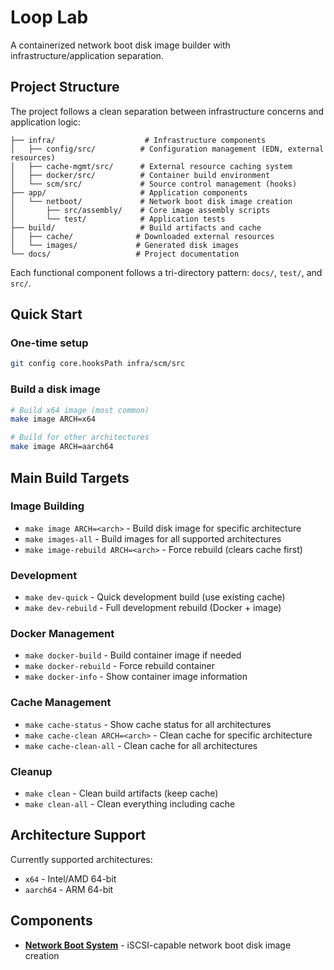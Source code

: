 # Loop Lab

A containerized network boot disk image builder with infrastructure/application separation.

## Project Structure

The project follows a clean separation between infrastructure concerns and application logic:

```
├── infra/                    # Infrastructure components
│   ├── config/src/          # Configuration management (EDN, external resources)
│   ├── cache-mgmt/src/      # External resource caching system
│   ├── docker/src/          # Container build environment
│   └── scm/src/             # Source control management (hooks)
├── app/                     # Application components
│   └── netboot/             # Network boot disk image creation
│       ├── src/assembly/    # Core image assembly scripts
│       └── test/            # Application tests
├── build/                   # Build artifacts and cache
│   ├── cache/              # Downloaded external resources
│   └── images/             # Generated disk images
└── docs/                   # Project documentation
```

Each functional component follows a tri-directory pattern: `docs/`, `test/`, and `src/`.

## Quick Start

### One-time setup
```bash
git config core.hooksPath infra/scm/src
```

### Build a disk image
```bash
# Build x64 image (most common)
make image ARCH=x64

# Build for other architectures
make image ARCH=aarch64
```

## Main Build Targets

### Image Building
- `make image ARCH=<arch>` - Build disk image for specific architecture
- `make images-all` - Build images for all supported architectures
- `make image-rebuild ARCH=<arch>` - Force rebuild (clears cache first)

### Development
- `make dev-quick` - Quick development build (use existing cache)
- `make dev-rebuild` - Full development rebuild (Docker + image)

### Docker Management
- `make docker-build` - Build container image if needed
- `make docker-rebuild` - Force rebuild container
- `make docker-info` - Show container image information

### Cache Management
- `make cache-status` - Show cache status for all architectures
- `make cache-clean ARCH=<arch>` - Clean cache for specific architecture
- `make cache-clean-all` - Clean cache for all architectures

### Cleanup
- `make clean` - Clean build artifacts (keep cache)
- `make clean-all` - Clean everything including cache

## Architecture Support

Currently supported architectures:
- `x64` - Intel/AMD 64-bit
- `aarch64` - ARM 64-bit

## Components

- **[Network Boot System](app/netboot/README.md)** - iSCSI-capable network boot disk image creation
